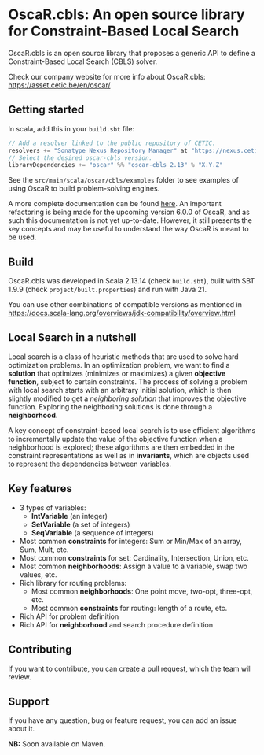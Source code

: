 # OscaR.cbls: An open source library for Constraint-Based Local Search

OscaR.cbls is an open source library that proposes a generic API to define a Constraint-Based Local Search (CBLS)
solver.

Check our company website for more info about OscaR.cbls:
https://asset.cetic.be/en/oscar/

## Getting started

In scala, add this in your `build.sbt` file:

```scala
// Add a resolver linked to the public repository of CETIC.
resolvers += "Sonatype Nexus Repository Manager" at "https://nexus.cetic.be/repository/oscar-public"
// Select the desired oscar-cbls version.
libraryDependencies += "oscar" %% "oscar-cbls_2.13" % "X.Y.Z"
``` 

See the `src/main/scala/oscar/cbls/examples` folder to see examples of using OscaR to build problem-solving engines.

A more complete documentation can be found [here](https://oscarlib.readthedocs.io/en/latest/). An important refactoring
is being made for the upcoming version 6.0.0 of OscaR, and as such this documentation is not yet up-to-date. However, it
still presents the key concepts and may be useful to understand the way OscaR is meant to be used.

## Build

OscaR.cbls was developed in Scala 2.13.14 (check `build.sbt`), built with SBT 1.9.9
(check `project/built.properties`) and run with Java 21.

You can use other combinations of compatible versions as mentioned in
https://docs.scala-lang.org/overviews/jdk-compatibility/overview.html

## Local Search in a nutshell

Local search is a class of heuristic methods that are used to solve hard optimization problems. In an optimization
problem, we want to find a **solution** that optimizes (minimizes or maximizes) a given **objective function**, subject
to certain constraints. The process of solving a problem with local search starts with an arbitrary initial solution,
which is then slightly modified to get a *neighboring solution* that improves the objective function. Exploring the
neighboring solutions is done through a **neighborhood**.

A key concept of constraint-based local search is to use efficient algorithms to incrementally update the value of the
objective function when a neighborhood is explored; these algorithms are then embedded in the constraint representations
as well as in **invariants**, which are objects used to represent the dependencies between variables.

## Key features

* 3 types of variables:
    * **IntVariable** (an integer)
    * **SetVariable** (a set of integers)
    * **SeqVariable** (a sequence of integers)
* Most common **constraints** for integers: Sum or Min/Max of an array, Sum, Mult, etc.
* Most common **constraints** for set: Cardinality, Intersection, Union, etc.
* Most common **neighborhoods**: Assign a value to a variable, swap two values, etc.
* Rich library for routing problems:
    * Most common **neighborhoods**: One point move, two-opt, three-opt, etc.
    * Most common **constraints** for routing: length of a route, etc.
* Rich API for problem definition
* Rich API for **neighborhood** and search procedure definition

## Contributing

If you want to contribute, you can create a pull request, which the team will review.

## Support

If you have any question, bug or feature request, you can add an issue about it.

**NB:** Soon available on Maven.
